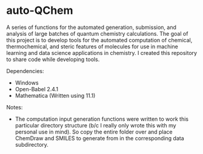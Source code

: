 # auto-QChem

A series of functions for the automated generation, submission, and analysis of large batches of quantum chemistry calculations. The goal of this project is to develop tools for the automated computation of chemical, thermochemical, and steric features of molecules for use in machine learning and data science applications in chemistry. I created this repository to share code while developing tools.

Dependencies:
- Windows
- Open-Babel 2.4.1
- Mathematica (Written using 11.1)

Notes:
- The computation input generation functions were written to work this particular directory structure (b/c I really only wrote this with my personal use in mind). So copy the entire folder over and place ChemDraw and SMILES to generate from in the corresponding data subdirectory.